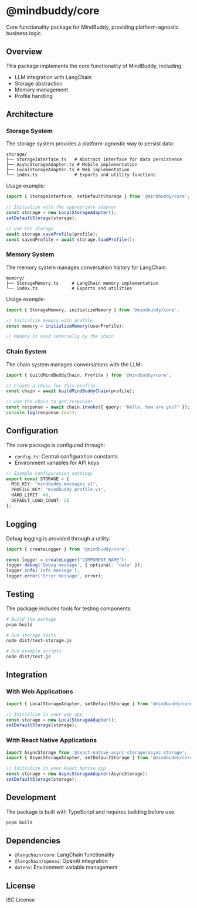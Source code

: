 # @mindbuddy/core

Core functionality package for MindBuddy, providing platform-agnostic business logic.

## Overview

This package implements the core functionality of MindBuddy, including:

- LLM integration with LangChain
- Storage abstraction
- Memory management
- Profile handling

## Architecture

### Storage System

The storage system provides a platform-agnostic way to persist data:

```
storage/
├── StorageInterface.ts   # Abstract interface for data persistence
├── AsyncStorageAdapter.ts # Mobile implementation
├── LocalStorageAdapter.ts # Web implementation
└── index.ts              # Exports and utility functions
```

Usage example:

```typescript
import { StorageInterface, setDefaultStorage } from '@mindbuddy/core';

// Initialize with the appropriate adapter
const storage = new LocalStorageAdapter();
setDefaultStorage(storage);

// Use the storage
await storage.saveProfile(profile);
const savedProfile = await storage.loadProfile();
```

### Memory System

The memory system manages conversation history for LangChain:

```
memory/
├── StorageMemory.ts     # LangChain memory implementation
└── index.ts             # Exports and utilities
```

Usage example:

```typescript
import { StorageMemory, initializeMemory } from '@mindbuddy/core';

// Initialize memory with profile
const memory = initializeMemory(userProfile);

// Memory is used internally by the chain
```

### Chain System

The chain system manages conversations with the LLM:

```typescript
import { buildMindBuddyChain, Profile } from '@mindbuddy/core';

// Create a chain for this profile
const chain = await buildMindBuddyChain(profile);

// Use the chain to get responses
const response = await chain.invoke({ query: "Hello, how are you?" });
console.log(response.text);
```

## Configuration

The core package is configured through:

- `config.ts`: Central configuration constants
- Environment variables for API keys

```typescript
// Example configuration settings
export const STORAGE = {
  MSG_KEY: "mindbuddy.messages.v1",
  PROFILE_KEY: "mindbuddy.profile.v1",
  HARD_LIMIT: 40,
  DEFAULT_LOAD_COUNT: 20
};
```

## Logging

Debug logging is provided through a utility:

```typescript
import { createLogger } from '@mindbuddy/core';

const logger = createLogger('COMPONENT_NAME');
logger.debug('Debug message', { optional: 'data' });
logger.info('Info message');
logger.error('Error message', error);
```

## Testing

The package includes tools for testing components:

```bash
# Build the package
pnpm build

# Run storage tests
node dist/test-storage.js

# Run example scripts
node dist/test.js
```

## Integration

### With Web Applications

```typescript
import { LocalStorageAdapter, setDefaultStorage } from '@mindbuddy/core';

// Initialize in your web app
const storage = new LocalStorageAdapter();
setDefaultStorage(storage);
```

### With React Native Applications

```typescript
import AsyncStorage from '@react-native-async-storage/async-storage';
import { AsyncStorageAdapter, setDefaultStorage } from '@mindbuddy/core';

// Initialize in your React Native app
const storage = new AsyncStorageAdapter(AsyncStorage);
setDefaultStorage(storage);
```

## Development

The package is built with TypeScript and requires building before use:

```bash
pnpm build
```

## Dependencies

- `@langchain/core`: LangChain functionality
- `@langchain/openai`: OpenAI integration
- `dotenv`: Environment variable management

## License

ISC License 
